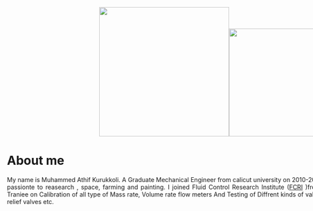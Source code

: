 <div style="width:1000px; margin:0 auto;">

<div align="justify" style="margin-left:2.5%" style="margin-right:3%">

 
<center><img src="img/m1.jpg" width="300"/><img src="img/me.jpeg" width="250"/></center>

# About me

My name is Muhammed Athif Kurukkoli. A Graduate Mechanical Engineer from calicut university on 2010-2014. Engineering is my passion and more passionte to reasearch , space, farming and painting. I joined Fluid Control Research Institute ([FCRI](http://www.fcriindia.com/) )from march 2015 as Grduate Engineering Traniee on Calibration of all type of Mass rate, Volume rate flow meters And Testing of Diffrent kinds of valves such as Globe, Gate, Butterfly, safty relief valves etc.




</div>